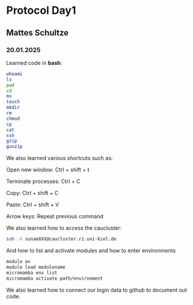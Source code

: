 # Protocol Day1
## Mattes Schultze
### 20.01.2025

Learned code in **bash**:

```bash
whoami
ls
pwd
cd
mv
touch
mkdir
rm
chmod
cp
cat
ssh
gzip
gunzip
```

We also learned various shortcuts such as:

Open new window: Ctrl + shift + t

Terminate processes: Ctrl + C

Copy: Ctrl + shift + C

Paste: Ctrl + shift + V

Arrow keys: Repeat previous command 

We also learned how to access the caucluster: 

```bash
ssh -X sunamXXX@caucluster.rz.uni-kiel.de
```
And how to list and activate modules and how to enter environments

```bash
module av
module load modulename
micromamba env list
micromamba activate path/environment
```

We also learned how to connect our login data to github to document out code.